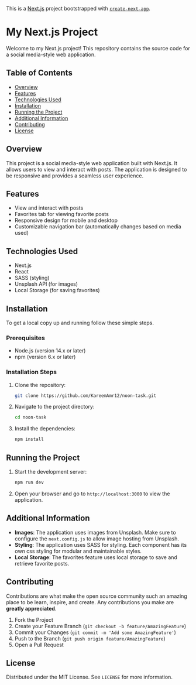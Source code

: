 This is a [Next.js](https://nextjs.org/) project bootstrapped with [`create-next-app`](https://github.com/vercel/next.js/tree/canary/packages/create-next-app).

# My Next.js Project

Welcome to my Next.js project! This repository contains the source code for a social media-style web application.

## Table of Contents

- [Overview](#overview)
- [Features](#features)
- [Technologies Used](#technologies-used)
- [Installation](#installation)
- [Running the Project](#running-the-project)
- [Additional Information](#additional-information)
- [Contributing](#contributing)
- [License](#license)

## Overview

This project is a social media-style web application built with Next.js. It allows users to view and interact with posts. The application is designed to be responsive and provides a seamless user experience.

## Features

- View and interact with posts
- Favorites tab for viewing favorite posts
- Responsive design for mobile and desktop
- Customizable navigation bar (automatically changes based on media used)

## Technologies Used

- Next.js
- React
- SASS (styling)
- Unsplash API (for images)
- Local Storage (for saving favorites)

## Installation

To get a local copy up and running follow these simple steps.

### Prerequisites

- Node.js (version 14.x or later)
- npm (version 6.x or later)

### Installation Steps

1. Clone the repository:

   ```sh
   git clone https://github.com/KareemAmr12/noon-task.git
   ```

2. Navigate to the project directory:

   ```sh
   cd noon-task
   ```

3. Install the dependencies:
   ```sh
   npm install
   ```

## Running the Project

1. Start the development server:

   ```sh
   npm run dev
   ```

2. Open your browser and go to `http://localhost:3000` to view the application.

## Additional Information

- **Images**: The application uses images from Unsplash. Make sure to configure the `next.config.js` to allow image hosting from Unsplash.
- **Styling**: The application uses SASS for styling. Each component has its own css styling for modular and maintainable styles.
- **Local Storage**: The favorites feature uses local storage to save and retrieve favorite posts.

## Contributing

Contributions are what make the open source community such an amazing place to be learn, inspire, and create. Any contributions you make are **greatly appreciated**.

1. Fork the Project
2. Create your Feature Branch (`git checkout -b feature/AmazingFeature`)
3. Commit your Changes (`git commit -m 'Add some AmazingFeature'`)
4. Push to the Branch (`git push origin feature/AmazingFeature`)
5. Open a Pull Request

## License

Distributed under the MIT License. See `LICENSE` for more information.
